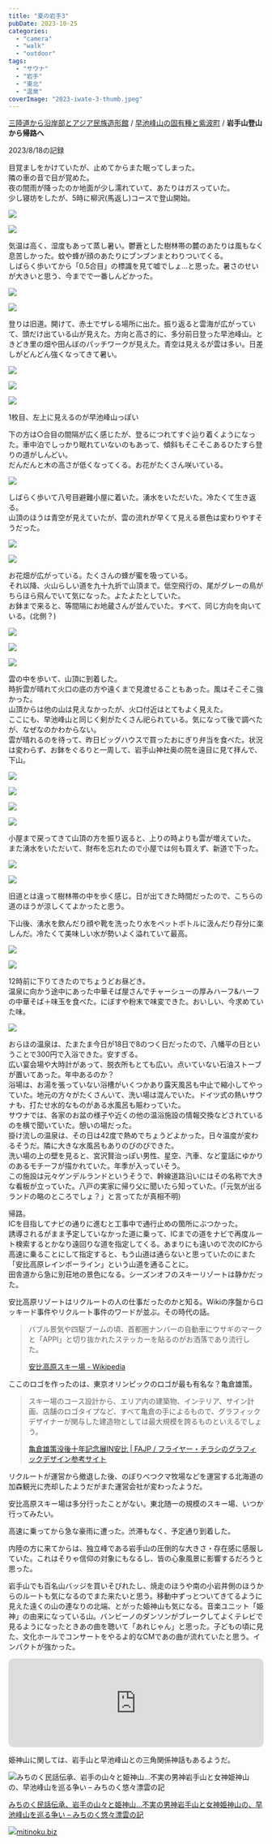 ```yaml
---
title: "夏の岩手3"
pubDate: 2023-10-25
categories: 
  - "camera"
  - "walk"
  - "outdoor"
tags: 
  - "サウナ"
  - "岩手"
  - "東北"
  - "温泉"
coverImage: "2023-iwate-3-thumb.jpeg"
---
```


[三陸道から沿岸部とアジア民族造形館](https://riemats.com/2023-iwate-1/) / [早池峰山の固有種と紫波町](https://riemats.com/2023-iwate-2/) / **岩手山登山から帰路へ**

2023/8/18の記録

目覚ましをかけていたが、止めてからまた眠ってしまった。  
隣の車の音で目が覚めた。  
夜の間雨が降ったのか地面が少し濡れていて、あたりはガスっていた。  
少し寝坊をしたが、5時に柳沢(馬返し)コースで登山開始。

![](@assets/images/2023-iwate-3-1-2000x1500.jpeg)

![](@assets/images/2023-iwate-3-2.jpeg)

気温は高く、湿度もあって蒸し暑い。鬱蒼とした樹林帯の麓のあたりは風もなく息苦しかった。蚊や蜂が顔のあたりにブンブンまとわりついてくる。  
しばらく歩いてから「0.5合目」の標識を見て嘘でしょ…と思った。暑さのせいが大きいと思う、今までで一番しんどかった。

![](@assets/images/2023-iwate-3-3.jpeg)

![](@assets/images/2023-iwate-3-4.jpeg)

登りは旧道。開けて、赤土でザレる場所に出た。振り返ると雲海が広がっていて、頭だけ出ている山が見えた。方向と高さ的に、多分前日登った早池峰山。ときどき里の畑や田んぼのパッチワークが見えた。青空は見えるが雲は多い。日差しがどんどん強くなってきて暑い。

![](@assets/images/2023-iwate-3-5.jpg)

![](@assets/images/2023-iwate-3-6.jpeg)

![](@assets/images/2023-iwate-3-7.jpeg)

1枚目、左上に見えるのが早池峰山っぽい

下の方は○合目の間隔が広く感じたが、登るにつれてすぐ辿り着くようになった。車中泊でしっかり眠れていないのもあって、傾斜もそこそこあるひたすら登りの道がしんどい。  
だんだんと木の高さが低くなってくる。お花がたくさん咲いている。

![](@assets/images/2023-iwate-3-20-2000x1333.jpeg)

しばらく歩いて八号目避難小屋に着いた。湧水をいただいた。冷たくて生き返る。  
山頂のほうは青空が見えていたが、雲の流れが早くて見える景色は変わりやすそうだった。

![](@assets/images/2023-iwate-3-9.jpeg)

![](@assets/images/2023-iwate-3-10.jpg)

お花畑が広がっている。たくさんの蜂が蜜を吸っている。  
それ以降、火山らしい道を九十九折で山頂まで。低空飛行の、尾がグレーの鳥がちらほら飛んでいて気になった。よたよたとしていた。  
お鉢まで来ると、等間隔にお地蔵さんが並んでいた。すべて、同じ方向を向いている。(北側？)

![](@assets/images/2023-iwate-3-11-1333x2000.jpg)

![](@assets/images/2023-iwate-3-12-1500x2000.jpeg)

![](@assets/images/2023-iwate-3-13.jpeg)

雲の中を歩いて、山頂に到着した。  
時折雲が晴れて火口の底の方や遠くまで見渡せることもあった。風はそこそこ強かった。  
山頂からは他の山は見えなかったが、火口付近はとてもよく見えた。  
ここにも、早池峰山と同じく剣がたくさん祀られている。気になって後で調べたが、なぜなのかわからない。  
雲が晴れるのを待って、昨日ビッグハウスで買ったおにぎり弁当を食べた。状況は変わらず、お鉢をぐるりと一周して、岩手山神社奥の院を遠目に見て拝んで、下山。

![](@assets/images/2023-iwate-3-15-1333x2000.jpg)

![](@assets/images/2023-iwate-3-16-1333x2000.jpg)

![](@assets/images/2023-iwate-3-17-1333x2000.jpg)

![](@assets/images/2023-iwate-3-18-2000x1333.jpg)

小屋まで戻ってきて山頂の方を振り返ると、上りの時よりも雲が増えていた。  
また湧水をいただいて、財布を忘れたので小屋では何も買えず、新道で下った。

![](@assets/images/2023-iwate-3-19-2000x1333.jpg)

![](@assets/images/2023-iwate-3-8.jpeg)

旧道とは違って樹林帯の中を歩く感じ。日が出てきた時間だったので、こちらの道のほうが涼しくてよかったと思う。

下山後、湧水を飲んだり顔や靴を洗ったり水をペットボトルに汲んだり存分に楽しんだ。冷たくて美味しい水が勢いよく溢れていて最高。

![](@assets/images/2023-iwate-3-21.jpeg)

![](@assets/images/2023-iwate-3-22.jpeg)

12時前に下りてきたのでちょうどお昼どき。  
温泉に向かう途中にあった中華そば屋さんでチャーシューの厚みハーフ&ハーフの中華そば＋味玉を食べた。にぼすや粉末で味変できた。おいしい、今求めていた味。

![](@assets/images/2023-iwate-3-23-2000x1500.jpeg)

おらほの温泉は、たまたま今日が18日で8のつく日だったので、八幡平の日ということで300円で入浴できた。安すぎる。  
広い宴会場や大時計があって、脱衣所もとても広い。点いていない石油ストーブが置いてあった。年中あるのか？  
浴場は、お湯を張っていない浴槽がいくつかあり露天風呂も中止で縮小してやっていた。地元の方々がたくさんいて、洗い場は混んでいた。ドイツ式の熱いサウナも、打たせ水的なものがある水風呂も賑わっていた。  
サウナでは、各家のお盆の様子や近くの他の温浴施設の情報交換などされているのを横で聞いていた。憩いの場だった。  
掛け流しの温泉は、その日は42度で熱めでちょうどよかった。日々温度が変わるそうだ。隣に大きな水風呂もありのびのびできた。  
洗い場の上の壁を見ると、宮沢賢治っぽい男性、星空、汽車、など童話にゆかりのあるモチーフが描かれていた。年季が入っていそう。  
この施設は元々ゲンデルランドというそうで、幹線道路沿いにはその名称で大きな看板が立っていた。八戸の実家に帰り父に聞いたら知っていた。(「元気が出るランドの略のところでしょ？」と言ってたが真相不明)

帰路。  
ICを目指してナビの通りに進むと工事中で通行止めの箇所にぶつかった。  
誘導されるがまま予定していなかった道に乗って、ICまでの道をナビで再度ルート検索するとかなり遠回りな道を指定してくる。あまりにも遠いので次のICから高速に乗ることにして指定すると、もう山道は通らないと思っていたのにまた「安比高原レインボーライン」という山道を通ることに。  
田舎道から急に別荘地の景色になる。シーズンオフのスキーリゾートは静かだった。

安比高原リゾートはリクルートの人の仕事だったのかと知る。Wikiの序盤からロッキード事件やリクルート事件のワードが並ぶ。その時代の話。

> バブル景気や四駆ブームの頃、首都圏ナンバーの自動車にウサギのマークと「APPI」と切り抜かれたステッカーを貼るのがお洒落であり流行した。
> 
> [安比高原スキー場 - Wikipedia](https://ja.wikipedia.org/wiki/%E5%AE%89%E6%AF%94%E9%AB%98%E5%8E%9F%E3%82%B9%E3%82%AD%E3%83%BC%E5%A0%B4)

ここのロゴを作ったのは、東京オリンピックのロゴが最も有名な？亀倉雄策。

> スキー場のコース設計から、エリア内の建築物、インテリア、サイン計画、店舗のロゴタイプなど、すべて亀倉の手によるもので、グラフィックデザイナーが関与した建造物としては最大規模を誇るものといえるでしょう。
> 
> [亀倉雄策没後十年記念展IN安比 | FAJP / フライヤー・チラシのグラフィックデザイン参考サイト](https://flyer-jp.com/kamekura-appi/)

リクルートが運営から撤退した後、のぼりべつクマ牧場などを運営する北海道の加森観光に売却したようだがまた運営会社が変わったようだ。

安比高原スキー場は多分行ったことがない。東北随一の規模のスキー場、いつか行ってみたい。

高速に乗ってから急な豪雨に遭った。渋滞もなく、予定通り到着した。

内陸の方に来てからは、独立峰である岩手山の圧倒的な大きさ・存在感に感服していた。これはそりゃ信仰の対象にもなるし、皆の心象風景に影響するだろうと思った。

岩手山でも百名山バッジを買いそびれたし、焼走のほうや南の小岩井側のほうからのルートも気になるのでまた来たいと思う。移動中ずっとついてきてるように見えた遠くの山の連なりの北端、とがった姫神山も気になる。音楽ユニット「姫神」の由来になっている山。バンビーノのダンソンがブレークしてよくテレビで見るようになったときあの曲を聴いて「あれじゃん」と思った。子どもの頃に見た、文化ホールでコンサートをやるよ的なCMであの曲が流れていたと思う。インパクトが強かった。

<iframe id="embedPlayer" src="https://embed.music.apple.com/us/album/kamigami-no-uta-kairyuu-version/295076349?i=295076373&amp;app=music&amp;itsct=music_box_player&amp;itscg=30200&amp;ls=1&amp;theme=auto" height="175px" frameborder="0" sandbox="allow-forms allow-popups allow-same-origin allow-scripts allow-top-navigation-by-user-activation" allow="autoplay *; encrypted-media *; clipboard-write" style="width: 100%; max-width: 660px; overflow: hidden; border-radius: 10px; transform: translateZ(0px); animation: 2s ease 0s 6 normal none running loading-indicator; background-color: rgb(228, 228, 228);"></iframe>

姫神山に関しては、岩手山と早池峰山との三角関係神話もあるようだ。

![みちのく民話伝承、岩手の山々と姫神山…不実の男神岩手山と女神姫神山の、早池峰山を巡る争い – みちのく悠々漂雲の記](https://capture.heartrails.com/382x200?https://mitinoku.biz/?p=5298)

[みちのく民話伝承、岩手の山々と姫神山…不実の男神岩手山と女神姫神山の、早池峰山を巡る争い – みちのく悠々漂雲の記](https://mitinoku.biz/?p=5298)

[![](https://www.google.com/s2/favicons?domain=https://mitinoku.biz/?p=5298)mitinoku.biz](https://mitinoku.biz/?p=5298)
